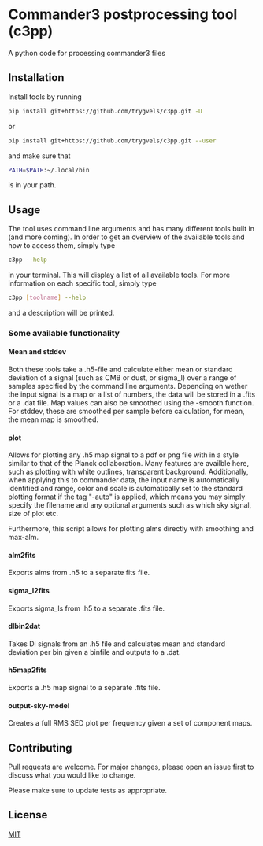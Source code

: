 # Commander3 postprocessing tool (c3pp)

A python code for processing commander3 files

## Installation

Install tools by running 

```bash
pip install git+https://github.com/trygvels/c3pp.git -U
```

or 


```bash
pip install git+https://github.com/trygvels/c3pp.git --user
```

and make sure that
```bash
PATH=$PATH:~/.local/bin
````
is in your path.


## Usage
The tool uses command line arguments and has many different tools built in (and more coming).
In order to get an overview of the available tools and how to access them, simply type
```bash
c3pp --help
````
in your terminal. This will display a list of all available tools.
For more information on each specific tool, simply type
```bash
c3pp [toolname] --help
````
and a description will be printed.

### Some available functionality
#### Mean and stddev
Both these tools take a .h5-file and calculate either mean or standard deviation of a signal (such as CMB or dust, or sigma_l) over a range of samples specified by the command line arguments. Depending on wether the input signal is a map or a list of numbers, the 
data will be stored in a .fits or a .dat file. Map values can also be smoothed using the -smooth function. For stddev, these are smoothed per sample before calculation, for mean, the mean map is smoothed.

#### plot
Allows for plotting any .h5 map signal to a pdf or png file with in a style similar to that of the Planck collaboration. Many features are availble here, such as plotting with white outlines, transparent background. Additionally, when applying this to commander data, the input name is automatically identified and range, color and scale is automatically set to the standard plotting format if the tag "-auto" is applied, which means you may simply specify the filename and any optional arguments such as which sky signal, size of plot etc.

Furthermore, this script allows for plotting alms directly with smoothing and max-alm.
#### alm2fits
Exports alms from .h5 to a separate fits file.

#### sigma_l2fits
Exports sigma_ls from .h5 to a separate .fits file.

#### dlbin2dat
Takes Dl signals from an .h5 file and calculates mean and standard deviation per bin given a binfile and outputs to a .dat.

#### h5map2fits
Exports a .h5 map signal to a separate .fits file.

#### output-sky-model
Creates a full RMS SED plot per frequency given a set of component maps.

## Contributing
Pull requests are welcome. For major changes, please open an issue first to discuss what you would like to change.

Please make sure to update tests as appropriate.

## License
[MIT](https://choosealicense.com/licenses/mit/)